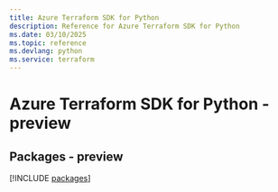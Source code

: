 ```yaml
---
title: Azure Terraform SDK for Python
description: Reference for Azure Terraform SDK for Python
ms.date: 03/10/2025
ms.topic: reference
ms.devlang: python
ms.service: terraform
---
```

# Azure Terraform SDK for Python - preview
## Packages - preview
[!INCLUDE [packages](terraform-index.md)]